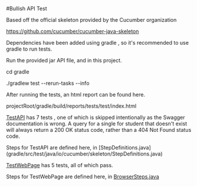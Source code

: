 #Bullish API Test 

Based off the official skeleton provided by the Cucumber organization 

https://github.com/cucumber/cucumber-java-skeleton

Dependencies have been added using gradle , so it's recommended to use gradle to run tests.

Run the provided jar API file, and in this project.


cd gradle

./gradlew test --rerun-tasks --info

After running the tests, an html report can be found here. 

projectRoot/gradle/build/reports/tests/test/index.html

[TestAPI](gradle/src/test/resources/io/cucumber/skeleton/TestAPI.feature) has 7 tests , one of which is skipped intentionally as the Swagger documentation is wrong. A query for a single for student that doesn't exist will always return a 200 OK status code, rather than a 404 Not Found status code.

Steps for TestAPI are defined here, in [StepDefinitions.java] (gradle/src/test/java/io/cucumber/skeleton/StepDefinitions.java)


[TestWebPage](gradle/src/test/resources/io/cucumber/skeleton/TestWebPage.feature) has 5 tests, all of which pass. 

Steps for TestWebPage are defined here, in [BrowserSteps.java](gradle/src/test/java/io/cucumber/skeleton/BrowserSteps.java)
